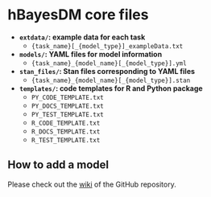# hBayesDM core files

- **`extdata/`: example data for each task**
    - `{task_name}[_{model_type}]_exampleData.txt`
- **`models/`: YAML files for model information**
    - `{task_name}_{model_name}[_{model_type}].yml`
- **`stan_files/`: Stan files corresponding to YAML files**
    - `{task_name}_{model_name}[_{model_type}].stan`
- **`templates/`: code templates for R and Python package**
    - `PY_CODE_TEMPLATE.txt`
    - `PY_DOCS_TEMPLATE.txt`
    - `PY_TEST_TEMPLATE.txt`
    - `R_CODE_TEMPLATE.txt`
    - `R_DOCS_TEMPLATE.txt`
    - `R_TEST_TEMPLATE.txt`

## How to add a model

Please check out the [wiki](https://github.com/CCS-Lab/hBayesDM/wiki) of the GitHub repository.

